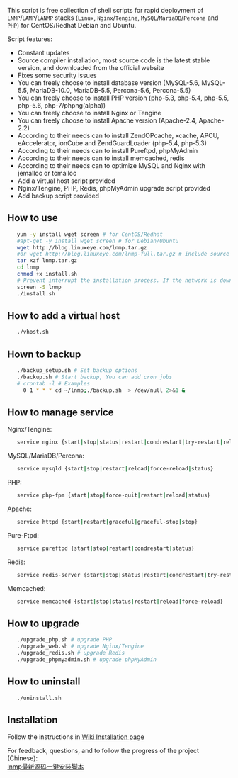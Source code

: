    This script is free collection of shell scripts for rapid deployment of `LNMP`/`LAMP`/`LANMP` stacks (`Linux`, `Nginx`/`Tengine`, `MySQL`/`MariaDB`/`Percona` and `PHP`) for CentOS/Redhat Debian and Ubuntu.

   Script features: 
- Constant updates 
- Source compiler installation, most source code is the latest stable version, and downloaded from the official website
- Fixes some security issues 
- You can freely choose to install database version (MySQL-5.6, MySQL-5.5, MariaDB-10.0, MariaDB-5.5, Percona-5.6, Percona-5.5)
- You can freely choose to install PHP version (php-5.3, php-5.4, php-5.5, php-5.6, php-7/phpng(alpha))
- You can freely choose to install Nginx or Tengine
- You can freely choose to install Apache version (Apache-2.4, Apache-2.2)
- According to their needs can to install ZendOPcache, xcache, APCU, eAccelerator, ionCube and ZendGuardLoader (php-5.4, php-5.3)
- According to their needs can to install Pureftpd, phpMyAdmin
- According to their needs can to install memcached, redis
- According to their needs can to optimize MySQL and Nginx with jemalloc or tcmalloc
- Add a virtual host script provided
- Nginx/Tengine, PHP, Redis, phpMyAdmin upgrade script provided
- Add backup script provided

## How to use 

```bash
   yum -y install wget screen # for CentOS/Redhat
   #apt-get -y install wget screen # for Debian/Ubuntu 
   wget http://blog.linuxeye.com/lnmp.tar.gz
   #or wget http://blog.linuxeye.com/lnmp-full.tar.gz # include source packages
   tar xzf lnmp.tar.gz
   cd lnmp
   chmod +x install.sh
   # Prevent interrupt the installation process. If the network is down, you can execute commands `screen -r lnmp` network reconnect the installation window.
   screen -S lnmp
   ./install.sh
```

## How to add a virtual host

```bash
   ./vhost.sh
```

## Hown to backup

```bash
   ./backup_setup.sh # Set backup options 
   ./backup.sh # Start backup, You can add cron jobs
   # crontab -l # Examples 
     0 1 * * * cd ~/lnmp;./backup.sh  > /dev/null 2>&1 &
```

## How to manage service
Nginx/Tengine:
```bash
   service nginx {start|stop|status|restart|condrestart|try-restart|reload|force-reload|configtest}
```
MySQL/MariaDB/Percona:
```bash
   service mysqld {start|stop|restart|reload|force-reload|status}
```
PHP:
```bash
   service php-fpm {start|stop|force-quit|restart|reload|status}
```
Apache:
```bash
   service httpd {start|restart|graceful|graceful-stop|stop}
```
Pure-Ftpd:
```bash
   service pureftpd {start|stop|restart|condrestart|status}
```
Redis:
```bash
   service redis-server {start|stop|status|restart|condrestart|try-restart|reload|force-reload}
```
Memcached:
```bash
   service memcached {start|stop|status|restart|reload|force-reload}
```

## How to upgrade 
```bash
   ./upgrade_php.sh # upgrade PHP
   ./upgrade_web.sh # upgrade Nginx/Tengine
   ./upgrade_redis.sh # upgrade Redis 
   ./upgrade_phpmyadmin.sh # upgrade phpMyAdmin 
```

## How to uninstall 

```bash
   ./uninstall.sh
```

## Installation
   Follow the instructions in [Wiki Installation page](https://github.com/lj2007331/lnmp/wiki/Installation)<br />

   For feedback, questions, and to follow the progress of the project (Chinese): <br />
   [lnmp最新源码一键安装脚本](http://blog.linuxeye.com/31.html)<br />
